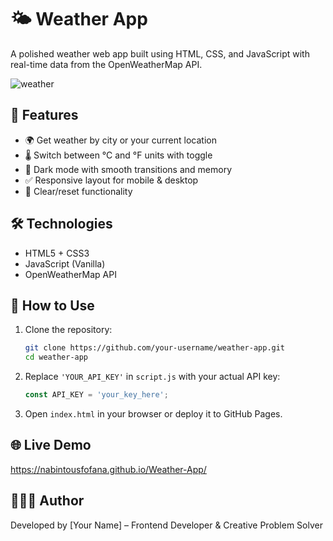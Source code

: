 # 🌤️ Weather App

A polished weather web app built using HTML, CSS, and JavaScript with real-time data from the OpenWeatherMap API.

![weather](https://github.com/user-attachments/assets/b5c172b7-4b6e-4e92-a4f1-51b535a7c59f)


## 🔧 Features

- 🌍 Get weather by city or your current location
- 🌡️ Switch between °C and °F units with toggle
- 🌙 Dark mode with smooth transitions and memory
- ✅ Responsive layout for mobile & desktop
- 🧹 Clear/reset functionality

## 🛠 Technologies

- HTML5 + CSS3
- JavaScript (Vanilla)
- OpenWeatherMap API

## 🚀 How to Use

1. Clone the repository:
   ```bash
   git clone https://github.com/your-username/weather-app.git
   cd weather-app
   ```

2. Replace `'YOUR_API_KEY'` in `script.js` with your actual API key:
   ```javascript
   const API_KEY = 'your_key_here';
   ```

3. Open `index.html` in your browser or deploy it to GitHub Pages.

## 🌐 Live Demo

https://nabintousfofana.github.io/Weather-App/

## 👩🏽‍💻 Author

Developed by [Your Name] – Frontend Developer & Creative Problem Solver
